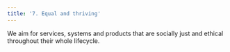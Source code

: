 ```yaml
---
title: '7. Equal and thriving'
---
```


We aim for services, systems and products that are socially just and ethical throughout their whole lifecycle.
